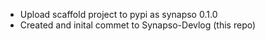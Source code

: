- Upload scaffold project to pypi as synapso 0.1.0
- Created and inital commet to Synapso-Devlog (this repo)
